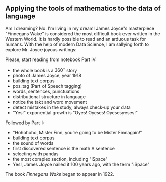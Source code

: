 ## Applying the tools of mathematics to the data of language
Am I dreaming? No. I'm living in my dream! James Joyce's masterpiece "Finnegans Wake" is considered the most difficult book ever written in the Western World. It is hardly possible to read and an arduous task for humans. With the help of modern Data Science, I am sallying forth to explore Mr. Joyce joyous writings:

Please, start reading from notebook Part IV:
- the whole book is a $360^{\circ}$ story
- photo of James Joyce, year 1918
- building text corpus
- pos_tag (Part of Speech tagging)
- words, sentences, punctuations
- distributional structure in language
- notice the takt and word movement
- detect mistakes in the study, always check-up your data
- "Yes!" exponential growth is "Oyes! Oyeses! Oyesesyeses!"

Followed by Part I:
- "Hohohoho, Mister Finn, you’re going to be Mister Finnagain!"
- building text corpus
- the sound of words
- first discovered sentence is the math Δ sentence
- selecting with pandas
- the most complex section, including "iSpace"
- Yes!, James Joyce nailed it 100 years ago, with the term "iSpace"

The book $Finnegans$ $Wake$ began to appear in 1922.
